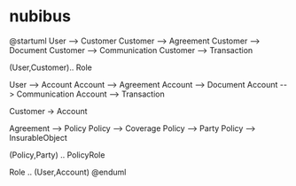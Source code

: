 # nubibus

@startuml
User  --> Customer
Customer --> Agreement
Customer  --> Document
Customer  --> Communication
Customer  --> Transaction

(User,Customer).. Role

User  --> Account
Account --> Agreement
Account  --> Document
Account  --> Communication
Account  --> Transaction

Customer -> Account


Agreement --> Policy
Policy --> Coverage
Policy --> Party
Policy --> InsurableObject

(Policy,Party) .. PolicyRole

Role .. (User,Account)
@enduml
